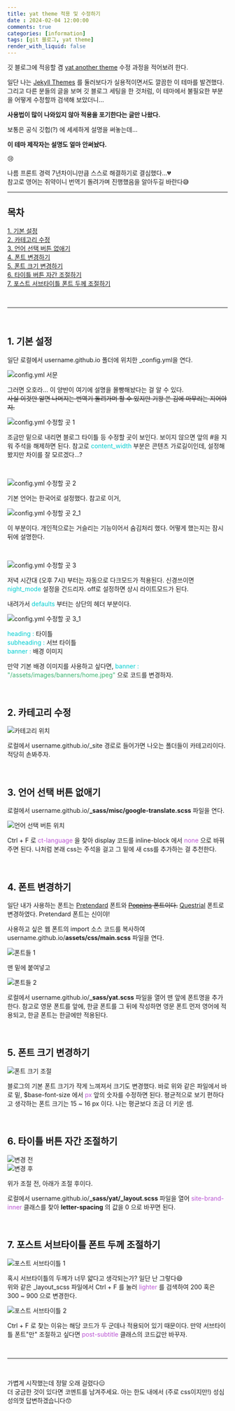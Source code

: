 ```yaml
---
title: yat theme 적용 및 수정하기
date : 2024-02-04 12:00:00
comments: true
categories: [information]
tags: [git 블로그, yat theme]
render_with_liquid: false
---
```


깃 블로그에 적응할 겸 [yat another theme](https://github.com/jeffreytse/jekyll-theme-yat) 수정 과정을 적어보려 한다.

일단 나는 [Jekyll Themes](http://jekyllthemes.org/) 를 둘러보다가 실용적이면서도 깔끔한 이 테마를 발견했다. 그리고 다른 분들의 글을 보며 깃 블로그 세팅을 한 것처럼, 이 테마에서 불필요한 부분을 어떻게 수정할까 검색해 보았더니...

**사용법이 많이 나와있지 않아 적용을 포기한다는 글만 나왔다.**

보통은 공식 깃헙(?) 에 세세하게 설명을 써놓는데...

**이 테마 제작자는 설명도 얼마 안써놨다.**

😢

나름 프론트 경력 7년차이니만큼 스스로 해결하기로 결심했다...💔<br>
참고로 영어는 쥐약이니 번역기 돌려가며 진행했음을 알아두길 바란다😅



- - -


## 목차

[1. 기본 설정](#h-1-기본-설정)<br>
[2. 카테고리 수정](#h-2-카테고리-수정)<br>
[3. 언어 선택 버튼 없애기](#h-3-언어-선택-버튼-없애기)<br>
[4. 폰트 변경하기](#h-4-폰트-변경하기)<br>
[5. 폰트 크기 변경하기](#h-5-폰트-크기-변경하기)<br>
[6. 타이틀 버튼 자간 조절하기](#h-6-타이틀-버튼-자간-조절하기)<br>
[7. 포스트 서브타이틀 폰트 두께 조절하기](#h-7-포스트-서브타이틀-폰트-두께-조절하기)

<br>

- - -

<br>

## 1. 기본 설정

일단 로컬에서 username.github.io 폴더에 위치한 \_config.yml을 연다.

![config.yml 서문](https://jsh0924.github.io/assets/images/posts/240204_1.png)

그러면 오호라... 이 양반이 여기에 설명을 몰빵해놨다는 걸 알 수 있다.<br>
~~사실 이것만 알면 나머지는 번역기 돌려가며 할 수 있지만 기왕 쓴 김에 마무리는 지어야지.~~



![config.yml 수정할 곳 1](https://jsh0924.github.io/assets/images/posts/240204_2.png)

조금만 밑으로 내리면 블로그 타이틀 등 수정할 곳이 보인다.
보이지 않으면 앞의 #을 지워 주석을 해제하면 된다.
참고로 <span style="color: DarkTurquoise;">content_width</span> 부분은 콘텐츠 가로길이인데, 설정해 봤지만 차이를 잘 모르겠다...?


<br>

![config.yml 수정할 곳 2](https://jsh0924.github.io/assets/images/posts/240204_3.png)

기본 언어는 한국어로 설정했다. 참고로 이거,

![config.yml 수정할 곳 2_1](https://jsh0924.github.io/assets/images/posts/240204_3_1.png)

이 부분이다. 개인적으로는 거슬리는 기능이어서 숨김처리 했다. 어떻게 했는지는 잠시 뒤에 설명한다.


<br>

![config.yml 수정할 곳 3](https://jsh0924.github.io/assets/images/posts/240204_4.png)

저녁 시간대 (오후 7시) 부터는 자동으로 다크모드가 적용된다. 신경쓰이면 <span style="color: DarkTurquoise;">night_mode</span> 설정을 건드리자. off로 설정하면 상시 라이트모드가 된다.



내려가서 <span style="color: DarkTurquoise;">defaults</span> 부터는 상단의 헤더 부분이다.

![config.yml 수정할 곳 3_1](https://jsh0924.github.io/assets/images/posts/240204_4_1.png)

<span style="color: DarkTurquoise;">heading : </span>타이틀<br>
<span style="color: DarkTurquoise;">subheading : </span>서브 타이틀<br>
<span style="color: DarkTurquoise;">banner : </span>배경 이미지

만약 기본 배경 이미지를 사용하고 싶다면, <span style="color: DarkTurquoise;">banner : </span><span style="color: MediumSeaGreen;">"/assets/images/banners/home.jpeg"</span> 으로 코드를 변경하자.


<br>

## 2. 카테고리 수정

![카테고리 위치](https://jsh0924.github.io/assets/images/posts/240204_5.png)

로컬에서 username.github.io/\_site 경로로 들어가면 나오는 폴더들이 카테고리이다. 적당히 손봐주자.


<br>

## 3. 언어 선택 버튼 없애기

로컬에서 username.github.io/**\_sass/misc/google-translate.scss** 파일을 연다.

![언어 선택 버튼 위치](https://jsh0924.github.io/assets/images/posts/240204_6.png)

Ctrl + F 로 <span style="color: MediumOrchid">ct-language</span> 을 찾아 display 코드를 inline-block 에서 <span style="color: MediumOrchid">none</span> 으로 바꿔주면 된다. 나처럼 본래 css는 주석을 걸고 그 밑에 새 css를 추가하는 걸 추천한다.


<br>

## 4. 폰트 변경하기

일단 내가 사용하는 폰트는 [Pretendard](https://github.com/orioncactus/pretendard) 폰트와 ~~[Poppins](https://fonts.google.com/specimen/Poppins?query=Poppins) 폰트이다.~~ [Questrial](https://fonts.google.com/specimen/Questrial?query=Questrial) 폰트로 변경하였다. Pretendard 폰트는 신이야!

사용하고 싶은 웹 폰트의 import 소스 코드를 복사하여 username.github.io/**assets/css/main.scss** 파일을 연다.

![폰트들 1](https://jsh0924.github.io/assets/images/posts/240204_7.png)

맨 밑에 붙여넣고

![폰트들 2](https://jsh0924.github.io/assets/images/posts/240204_7_1.png)

로컬에서 username.github.io/**\_sass/yat.scss** 파일을 열어 맨 앞에 폰트명을 추가한다.
참고로 영문 폰트를 앞에, 한글 폰트를 그 뒤에 작성하면 영문 폰트 먼저 영어에 적용되고, 한글 폰트는 한글에만 적용된다.

<br>

## 5. 폰트 크기 변경하기

![폰트 크기 조절](https://jsh0924.github.io/assets/images/posts/240204_8.png)

블로그의 기본 폰트 크기가 작게 느껴져서 크기도 변경했다.
바로 위와 같은 파일에서 바로 밑, $base-font-size 에서 <span style="color: MediumOrchid">px</span> 앞의 숫자를 수정하면 된다.
평균적으로 보기 편하다고 생각하는 폰트 크기는 15 ~ 16 px 이다. 나는 평균보다 조금 더 키운 셈.

<br>

## 6. 타이틀 버튼 자간 조절하기

![변경 전](https://jsh0924.github.io/assets/images/posts/240204_9_1.png)<br>
![변경 후](https://jsh0924.github.io/assets/images/posts/240204_9.png)<br>

위가 조절 전, 아래가 조절 후이다.

로컬에서 username.github.io/**\_sass/yat/\_layout.scss** 파일을 열어 <span style="color: MediumOrchid">site-brand-inner</span> 클래스를 찾아 **letter-spacing** 의 값을 0 으로 바꾸면 된다.

<br>

## 7. 포스트 서브타이틀 폰트 두께 조절하기

![포스트 서브타이틀 1](https://jsh0924.github.io/assets/images/posts/240204_10.png)

혹시 서브타이틀의 두께가 너무 얇다고 생각되는가? 일단 난 그렇다😄<br>
위와 같은 \_layout_scss 파일에서 Ctrl + F 를 눌러 <span style="color: MediumOrchid">lighter</span> 를 검색하여 200 혹은 300 ~ 900 으로 변경한다.

![포스트 서브타이틀 2](https://jsh0924.github.io/assets/images/posts/240204_10_1.png)

Ctrl + F 로 찾는 이유는 해당 코드가 두 군데나 적용되어 있기 때문이다. 만약 서브타이틀 폰트"만" 조절하고 싶다면 <span style="color: MediumOrchid">post-subtitle</span> 클래스의 코드값만 바꾸자.


<br>

- - -

<br>

가볍게 시작했는데 정말 오래 걸렸다😑<br>
더 궁금한 것이 있다면 코멘트를 남겨주세요. 아는 한도 내에서 (주로 css이지만!) 성심성의껏 답변하겠습니다😙